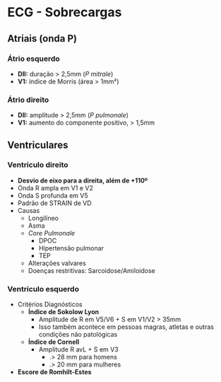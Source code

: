 # ECG - Sobrecargas
## Atriais (onda P)
### Átrio esquerdo
- **DII:** duração > 2,5mm (*P mitrale*)
- **V1:** índice de Morris (área > 1mm²)

### Átrio direito
- **DII:** amplitude > 2,5mm (*P pulmonale*)
- **V1:** aumento do componente positivo, > 1,5mm 
## Ventriculares
### Ventrículo direito
- **Desvio de eixo para a direita, além de +110º**
- Onda R ampla em V1 e V2
- Onda S profunda em V5
- Padrão de STRAIN de VD
- Causas
	- Longilíneo
	- Asma
	- *Core Pulmonale*
		- DPOC
		- Hipertensão pulmonar
		- TEP
	- Alterações valvares
	- Doenças restritivas: Sarcoidose/Amiloidose

### Ventrículo esquerdo
- Critérios Diagnósticos
	- **Índice de Sokolow Lyon**
		- Amplitude de R em V5/V6  + S em V1/V2 > 35mm
		- Isso também acontece em pessoas magras, atletas e outras condições não patológicas
	- **Índice de Cornell**
		- Amplitude R avL + S em V3 
			- .> 28 mm para homens
			- .> 20 mm para mulheres
- **Escore de Romhilt-Estes**




<!--stackedit_data:
eyJoaXN0b3J5IjpbMTI4OTQ1NzQzM119
-->